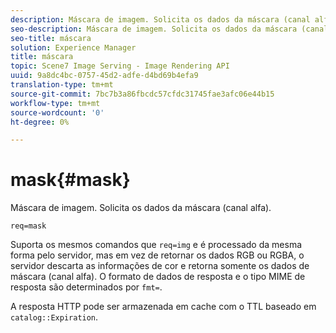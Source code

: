 ```yaml
---
description: Máscara de imagem. Solicita os dados da máscara (canal alfa).
seo-description: Máscara de imagem. Solicita os dados da máscara (canal alfa).
seo-title: máscara
solution: Experience Manager
title: máscara
topic: Scene7 Image Serving - Image Rendering API
uuid: 9a8dc4bc-0757-45d2-adfe-d4bd69b4efa9
translation-type: tm+mt
source-git-commit: 7bc7b3a86fbcdc57cfdc31745fae3afc06e44b15
workflow-type: tm+mt
source-wordcount: '0'
ht-degree: 0%

---
```



# mask{#mask}

Máscara de imagem. Solicita os dados da máscara (canal alfa).

`req=mask`

Suporta os mesmos comandos que `req=img` e é processado da mesma forma pelo servidor, mas em vez de retornar os dados RGB ou RGBA, o servidor descarta as informações de cor e retorna somente os dados de máscara (canal alfa). O formato de dados de resposta e o tipo MIME de resposta são determinados por `fmt=`.

A resposta HTTP pode ser armazenada em cache com o TTL baseado em `catalog::Expiration`.
